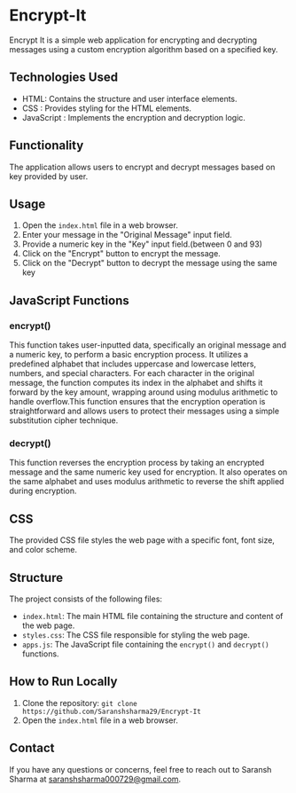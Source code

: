 # Encrypt-It
Encrypt It is a simple web application for encrypting and decrypting messages using a custom encryption algorithm based on a specified key.

## Technologies Used

- HTML: Contains the structure and user interface elements.
- CSS : Provides styling for the HTML elements.
- JavaScript : Implements the encryption and decryption logic.

## Functionality

The application allows users to encrypt and decrypt messages based on key provided by user.

## Usage

1. Open the `index.html` file in a web browser.
2. Enter your message in the "Original Message" input field.
3. Provide a numeric key in the "Key" input field.(between 0 and 93)
4. Click on the "Encrypt" button to encrypt the message.
5. Click on the "Decrypt" button to decrypt the message using the same key

## JavaScript Functions

### encrypt()

This function takes user-inputted data, specifically an original message and a numeric key, to perform a basic encryption process. It utilizes a predefined alphabet that includes uppercase and lowercase letters, numbers, and special characters. For each character in the original message, the function computes its index in the alphabet and shifts it forward by the key amount, wrapping around using modulus arithmetic to handle overflow.This function ensures that the encryption operation is straightforward and allows users to protect their messages using a simple substitution cipher technique.

### decrypt()

This function reverses the encryption process by taking an encrypted message and the same numeric key used for encryption. It also operates on the same alphabet and uses modulus arithmetic to reverse the shift applied during encryption.

## CSS

The provided CSS file styles the web page with a specific font, font size, and color scheme.

## Structure

The project consists of the following files:

- `index.html`: The main HTML file containing the structure and content of the web page.
- `styles.css`: The CSS file responsible for styling the web page.
- `apps.js`: The JavaScript file containing the `encrypt()` and `decrypt()` functions.

## How to Run Locally

1. Clone the repository: `git clone https://github.com/Saranshsharma29/Encrypt-It`
2. Open the `index.html` file in a web browser.


## Contact

If you have any questions or concerns, feel free to reach out to Saransh Sharma at saranshsharma000729@gmail.com.

